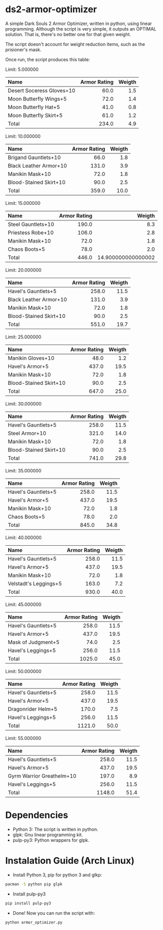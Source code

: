 ds2-armor-optimizer
===================

A simple Dark Souls 2 Armor Optimizer, written in python, using linear programming.
Although the script is very simple, it outputs an OPTIMAL solution. 
That is, there's no better one for that given weight. 

The script doesn't account for weight reduction items, such as the prisioner's mask.

Once run, the script produces this table:

Limit: 5.000000

| Name | Armor Rating |  Weigth |
|:-----|------:|------:|
| Desert Soceress Gloves+10 | 60.0 | 1.5 |
| Moon Butterfly Wings+5 | 72.0 | 1.4 |
| Moon Butterfly Hat+5 | 41.0 | 0.8 |
| Moon Butterfly Skirt+5 | 61.0 | 1.2 |
| Total |  234.0 | 4.9 |

Limit: 10.000000

| Name | Armor Rating |  Weigth |
|:-----|------:|------:|
| Brigand Gauntlets+10 | 66.0 | 1.8 |
| Black Leather Armor+10 | 131.0 | 3.9 |
| Manikin Mask+10 | 72.0 | 1.8 |
| Blood-Stained Skirt+10 | 90.0 | 2.5 |
| Total |  359.0 | 10.0 |

Limit: 15.000000

| Name | Armor Rating |  Weigth |
|:-----|------:|------:|
| Steel Gauntlets+10 | 190.0 | 8.3 |
| Priestess Robe+10 | 106.0 | 2.8 |
| Manikin Mask+10 | 72.0 | 1.8 |
| Chaos Boots+5 | 78.0 | 2.0 |
| Total |  446.0 | 14.900000000000002 |

Limit: 20.000000

| Name | Armor Rating |  Weigth |
|:-----|------:|------:|
| Havel's Gauntlets+5 | 258.0 | 11.5 |
| Black Leather Armor+10 | 131.0 | 3.9 |
| Manikin Mask+10 | 72.0 | 1.8 |
| Blood-Stained Skirt+10 | 90.0 | 2.5 |
| Total |  551.0 | 19.7 |

Limit: 25.000000

| Name | Armor Rating |  Weigth |
|:-----|------:|------:|
| Manikin Gloves+10 | 48.0 | 1.2 |
| Havel's Armor+5 | 437.0 | 19.5 |
| Manikin Mask+10 | 72.0 | 1.8 |
| Blood-Stained Skirt+10 | 90.0 | 2.5 |
| Total |  647.0 | 25.0 |

Limit: 30.000000

| Name | Armor Rating |  Weigth |
|:-----|------:|------:|
| Havel's Gauntlets+5 | 258.0 | 11.5 |
| Steel Armor+10 | 321.0 | 14.0 |
| Manikin Mask+10 | 72.0 | 1.8 |
| Blood-Stained Skirt+10 | 90.0 | 2.5 |
| Total |  741.0 | 29.8 |

Limit: 35.000000

| Name | Armor Rating |  Weigth |
|:-----|------:|------:|
| Havel's Gauntlets+5 | 258.0 | 11.5 |
| Havel's Armor+5 | 437.0 | 19.5 |
| Manikin Mask+10 | 72.0 | 1.8 |
| Chaos Boots+5 | 78.0 | 2.0 |
| Total |  845.0 | 34.8 |

Limit: 40.000000

| Name | Armor Rating |  Weigth |
|:-----|------:|------:|
| Havel's Gauntlets+5 | 258.0 | 11.5 |
| Havel's Armor+5 | 437.0 | 19.5 |
| Manikin Mask+10 | 72.0 | 1.8 |
| Velstadt's Leggings+5 | 163.0 | 7.2 |
| Total |  930.0 | 40.0 |

Limit: 45.000000

| Name | Armor Rating |  Weigth |
|:-----|------:|------:|
| Havel's Gauntlets+5 | 258.0 | 11.5 |
| Havel's Armor+5 | 437.0 | 19.5 |
| Mask of Judgment+5 | 74.0 | 2.5 |
| Havel's Leggings+5 | 256.0 | 11.5 |
| Total |  1025.0 | 45.0 |

Limit: 50.000000

| Name | Armor Rating |  Weigth |
|:-----|------:|------:|
| Havel's Gauntlets+5 | 258.0 | 11.5 |
| Havel's Armor+5 | 437.0 | 19.5 |
| Dragonrider Helm+5 | 170.0 | 7.5 |
| Havel's Leggings+5 | 256.0 | 11.5 |
| Total |  1121.0 | 50.0 |

Limit: 55.000000

| Name | Armor Rating |  Weigth |
|:-----|------:|------:|
| Havel's Gauntlets+5 | 258.0 | 11.5 |
| Havel's Armor+5 | 437.0 | 19.5 |
| Gyrm Warrior Greathelm+10 | 197.0 | 8.9 |
| Havel's Leggings+5 | 256.0 | 11.5 |
| Total |  1148.0 | 51.4 |


Dependencies
===================
- Python 3: The script is written in python.
- glpk: Gnu linear programming kit.
- pulp-py3: Python wrappers for glpk.


Instalation Guide (Arch Linux)
===================
- Install Python 3, pip for python 3 and glkp:

```bash
pacman -S python pip glpk
```

- Install pulp-py3

```bash
pip install pulp-py3
```

- Done! Now you can run the script with:

```bash
python armor_optimizer.py
```
